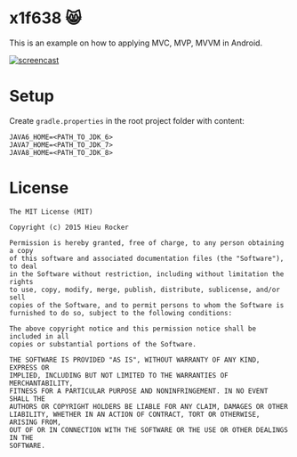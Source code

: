 # x1f638 😸

This is an example on how to applying MVC, MVP, MVVM in Android.

[![screencast](http://g.recordit.co/fM6TwuoZxv.gif)](https://appetize.io/app/vtxhukuxuegf5njx3qhhfn5qgg)

# Setup
Create `gradle.properties` in the root project folder with content:

```
JAVA6_HOME=<PATH_TO_JDK_6>
JAVA7_HOME=<PATH_TO_JDK_7>
JAVA8_HOME=<PATH_TO_JDK_8>
```

# License
```
The MIT License (MIT)

Copyright (c) 2015 Hieu Rocker

Permission is hereby granted, free of charge, to any person obtaining a copy
of this software and associated documentation files (the "Software"), to deal
in the Software without restriction, including without limitation the rights
to use, copy, modify, merge, publish, distribute, sublicense, and/or sell
copies of the Software, and to permit persons to whom the Software is
furnished to do so, subject to the following conditions:

The above copyright notice and this permission notice shall be included in all
copies or substantial portions of the Software.

THE SOFTWARE IS PROVIDED "AS IS", WITHOUT WARRANTY OF ANY KIND, EXPRESS OR
IMPLIED, INCLUDING BUT NOT LIMITED TO THE WARRANTIES OF MERCHANTABILITY,
FITNESS FOR A PARTICULAR PURPOSE AND NONINFRINGEMENT. IN NO EVENT SHALL THE
AUTHORS OR COPYRIGHT HOLDERS BE LIABLE FOR ANY CLAIM, DAMAGES OR OTHER
LIABILITY, WHETHER IN AN ACTION OF CONTRACT, TORT OR OTHERWISE, ARISING FROM,
OUT OF OR IN CONNECTION WITH THE SOFTWARE OR THE USE OR OTHER DEALINGS IN THE
SOFTWARE.
```

